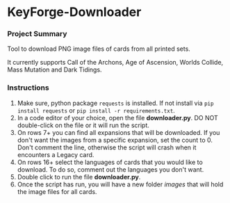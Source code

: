 # KeyForge-Downloader

### Project Summary
Tool to download PNG image files of cards from all printed sets.

It currently supports Call of the Archons, Age of Ascension, Worlds Collide, Mass Mutation and Dark Tidings.

### Instructions
1. Make sure, python package `requests` is installed. If not install via `pip install requests` or `pip install -r requirements.txt`.
2. In a code editor of your choice, open the file **downloader.py**.  DO NOT double-click on the file or it will run the script.
3. On rows 7+ you can find all expansions that will be downloaded. If you don't want the images from a specific expansion, set the count to 0. Don't comment the line, otherwise the script will crash when it encounters a Legacy card.
4. On rows 16+ select the languages of cards that you would like to download.  To do so, comment out the languages you don't want. 
5. Double click to run the file **downloader.py**.
6. Once the script has run, you will have a new folder *images* that will hold the image files for all cards.
